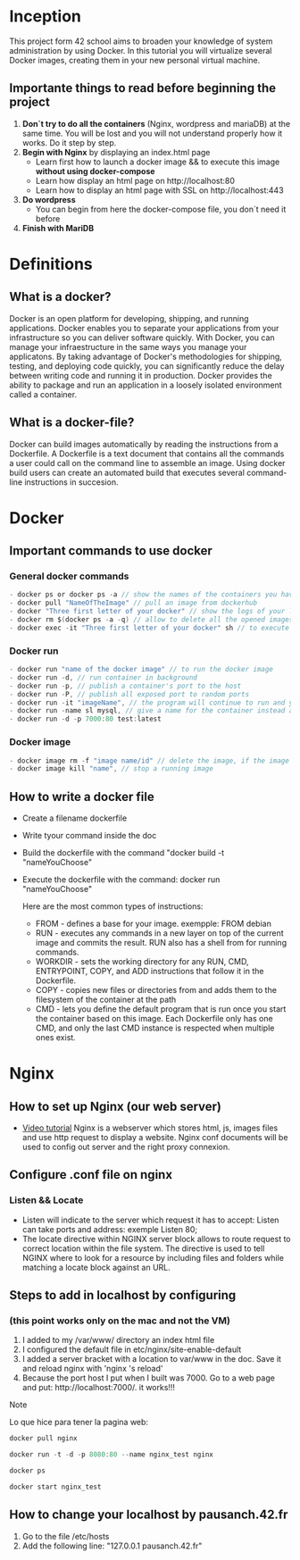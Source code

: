 # Inception
This project form 42 school aims to broaden your knowledge of system administration by using Docker. In this tutorial you will virtualize several Docker images, creating them in your new personal virtual machine. 

## Importante things to read before beginning the project
1. **Don´t try to do all the containers** (Nginx, wordpress and mariaDB) at the same time. You will be lost and you will not understand properly how it works. Do it step by step.
2. **Begin with Nginx** by displaying an index.html page
   - Learn first how to launch a docker image && to execute this image **without using docker-compose**
   - Learn how display an html page on http://localhost:80
   - Learn how to display an html page with SSL on http://localhost:443
3. **Do wordpress**
   - You can begin from here the docker-compose file, you don´t need it before
4. **Finish with MariDB**


# Definitions
## What is a docker?
Docker is an open platform for developing, shipping, and running applications. Docker enables you to separate your applications from your infrastructure so you can deliver software quickly. With Docker, you can manage your infraestructure in the same ways you manage your applicatons. By taking advantage of Docker's methodologies for shipping, testing, and deploying code quickly, you can significantly reduce the delay between writing code and running it in production. Docker provides the ability to package and run an application in a loosely isolated environment called a container.

## What is a docker-file?
Docker can build images automatically by reading the instructions from a Dockerfile. A Dockerfile is a text document that contains all the commands a user could call on the command line to assemble an image. Using docker build users can create an automated build that executes several command-line instructions in succesion.

# Docker
## Important commands to use docker
### General docker commands
```c
- docker ps or docker ps -a // show the names of the containers you have + the id you need and the port associated.
- docker pull "NameOfTheImage" // pull an image from dockerhub
- docker "Three first letter of your docker" // show the logs of your last run of dockers
- docker rm $(docker ps -a -q) // allow to delete all the opened images
- docker exec -it "Three first letter of your docker" sh // to execute the program with the shell
```

### Docker run
```c
- docker run "name of the docker image" // to run the docker image
- docker run -d, // run container in background
- docker run -p, // publish a container's port to the host
- docker run -P, // publish all exposed port to random ports
- docker run -it "imageName", // the program will continue to run and you will be able to interact with the container
- docker run -name sl mysql, // give a name for the container instead an ID
- docker run -d -p 7000:80 test:latest
```

### Docker image
```c
- docker image rm -f "image name/id" // delete the image, if the image is running you need to kill it first
- docker image kill "name", // stop a running image
```

## How to write a docker file
* Create a filename dockerfile
* Write tyour command inside the doc
* Build the dockerfile with the command "docker build -t "nameYouChoose"
* Execute the dockerfile with the command: docker run "nameYouChoose"

  Here are the most common types of instructions:
  * FROM - defines a base for your image. exempple: FROM debian
  * RUN - executes any commands in a new layer on top of the current image and commits the result. RUN also has a shell from for running commands.
  * WORKDIR - sets the working directory for any RUN, CMD, ENTRYPOINT, COPY, and ADD instructions that follow it in the Dockerfile.
  * COPY - copies new files or directories from and adds them to the filesystem of the container at the path
  * CMD - lets you define the default program that is run once you start the container based on this image. Each Dockerfile only has one CMD, and only the last CMD instance is respected when multiple ones exist.
 
# Nginx
## How to set up Nginx (our web server)
- [Video tutorial](<http://nginx.org/en/docs/beginners_guide.html>)
Nginx is a webserver which stores html, js, images files and use http request to display a website. Nginx conf documents will be used to config out server and the right proxy connexion.

## Configure .conf file on nginx
### Listen && Locate
* Listen will indicate to the server which request it has to accept: Listen can take ports and address: exemple Listen 80;
* The locate directive within NGINX server block allows to route request to correct location within the file system. The directive is used to tell NGINX where to look for a resource by including files and folders while matching a locate block against an URL.

## Steps to add in localhost by configuring
### (this point works only on the mac and not the VM)
1. I added to my /var/www/ directory an index html file
2. I configured the default file in etc/nginx/site-enable-default
3. I added a server bracket with a location to var/www in the doc. Save it and reload nginx with 'nginx 's reload'
4. Because the port host I put when I built was 7000. Go to a web page and put: http://localhost:7000/. it works!!!


>[!NOTE]
>Lo que hice para tener la pagina web:
>
>```c
>docker pull nginx
>```
>
>```c
>docker run -t -d -p 8080:80 --name nginx_test nginx
>```
>
>```c
>docker ps
>``` 
>
>```c
>docker start nginx_test
>```

## How to change your localhost by pausanch.42.fr
1. Go to the file /etc/hosts
2. Add the following line: "127.0.0.1 pausanch.42.fr"
